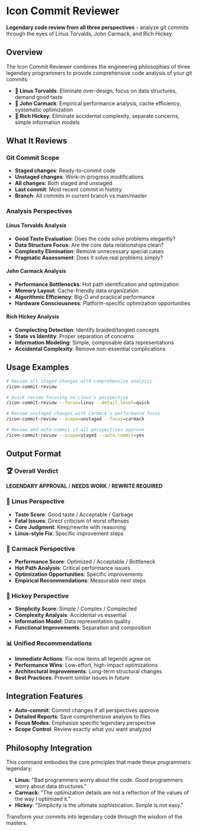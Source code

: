 # Icon Commit Reviewer

**Legendary code review from all three perspectives** - analyze git commits through the eyes of Linus Torvalds, John Carmack, and Rich Hickey.

## Overview

The Icon Commit Reviewer combines the engineering philosophies of three legendary programmers to provide comprehensive code analysis of your git commits:

- **🐧 Linus Torvalds**: Eliminate over-design, focus on data structures, demand good taste
- **🚀 John Carmack**: Empirical performance analysis, cache efficiency, systematic optimization
- **🧠 Rich Hickey**: Eliminate accidental complexity, separate concerns, simple information models

## What It Reviews

### Git Commit Scope
- **Staged changes**: Ready-to-commit code
- **Unstaged changes**: Work-in-progress modifications
- **All changes**: Both staged and unstaged
- **Last commit**: Most recent commit in history
- **Branch**: All commits in current branch vs main/master

### Analysis Perspectives

#### Linus Torvalds Analysis
- **Good Taste Evaluation**: Does the code solve problems elegantly?
- **Data Structure Focus**: Are the core data relationships clean?
- **Complexity Elimination**: Remove unnecessary special cases
- **Pragmatic Assessment**: Does it solve real problems simply?

#### John Carmack Analysis
- **Performance Bottlenecks**: Hot path identification and optimization
- **Memory Layout**: Cache-friendly data organization
- **Algorithmic Efficiency**: Big-O and practical performance
- **Hardware Consciousness**: Platform-specific optimization opportunities

#### Rich Hickey Analysis
- **Complecting Detection**: Identify braided/tangled concepts
- **State vs Identity**: Proper separation of concerns
- **Information Modeling**: Simple, composable data representations
- **Accidental Complexity**: Remove non-essential complications

## Usage Examples

```bash
# Review all staged changes with comprehensive analysis
/icon-commit-review

# Quick review focusing on Linus's perspective
/icon-commit-review --focus=linus --detail_level=quick

# Review unstaged changes with Carmack's performance focus
/icon-commit-review --scope=unstaged --focus=carmack

# Review and auto-commit if all perspectives approve
/icon-commit-review --scope=staged --auto_commit=yes
```

## Output Format

### 🏆 Overall Verdict
**LEGENDARY APPROVAL** / **NEEDS WORK** / **REWRITE REQUIRED**

### 🐧 Linus Perspective
- **Taste Score**: Good taste / Acceptable / Garbage
- **Fatal Issues**: Direct criticism of worst offenses
- **Core Judgment**: Keep/rewrite with reasoning
- **Linus-style Fix**: Specific improvement steps

### 🚀 Carmack Perspective  
- **Performance Score**: Optimized / Acceptable / Bottleneck
- **Hot Path Analysis**: Critical performance issues
- **Optimization Opportunities**: Specific improvements
- **Empirical Recommendations**: Measurable next steps

### 🧠 Hickey Perspective
- **Simplicity Score**: Simple / Complex / Complected
- **Complexity Analysis**: Accidental vs essential
- **Information Model**: Data representation quality
- **Functional Improvements**: Separation and composition

### 📊 Unified Recommendations
- **Immediate Actions**: Fix-now items all legends agree on
- **Performance Wins**: Low-effort, high-impact optimizations  
- **Architectural Improvements**: Long-term structural changes
- **Best Practices**: Prevent similar issues in future

## Integration Features

- **Auto-commit**: Commit changes if all perspectives approve
- **Detailed Reports**: Save comprehensive analysis to files
- **Focus Modes**: Emphasize specific legendary perspective
- **Scope Control**: Review exactly what you want analyzed

## Philosophy Integration

This command embodies the core principles that made these programmers legendary:

- **Linus**: "Bad programmers worry about the code. Good programmers worry about data structures."
- **Carmack**: "The optimization details are not a reflection of the values of the way I optimized it."  
- **Hickey**: "Simplicity is the ultimate sophistication. Simple is not easy."

Transform your commits into legendary code through the wisdom of the masters.